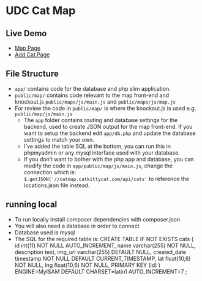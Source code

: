 # UDC Cat Map

## Live Demo
- [Map Page][1]
- [Add Cat Page][2]
## File Structure

- `app/` contains code for the database and php slim application.
- `public/map/` contains code relevant to the map front-end and knockout.js  `public/maps/js/main.js` and `public/maps/js/map.js`
- For review the code in `public/map/` is where the knockout.js is used e.g. `public/map/js/main.js`
	- The `app` folder contains routing and database settings for the backend, used to create JSON output for the map front-end. If you want to setup the backend edit `app/db.php` and update the database settings to match your own.
	- I’ve added the table SQL at the bottom, you can run this in phpmyadmin or any mysql interface used with your database.
	- If you don’t want to bother with the php app and database, you can modify the code in `app/public/map/js/main.js`, change the connection which is: `$.getJSON('//catmap.catkittycat.com/api/cats'` to reference the locations.json file instead.

## running local

- To run locally install composer dependencies with composer.json
- You will also need a database in order to connect
- Database used is mysql
- The SQL for the required table is: 
		CREATE TABLE IF NOT EXISTS cats (
		  id int(11) NOT NULL AUTO\_INCREMENT,
		  name varchar(255) NOT NULL,
		  description text,
		  img\_url varchar(255) DEFAULT NULL,
		  created\_date timestamp NOT NULL DEFAULT CURRENT\_TIMESTAMP,
		  lat float(10,6) NOT NULL,
		  lng float(10,6) NOT NULL,
		  PRIMARY KEY (id)
		) ENGINE=MyISAM  DEFAULT CHARSET=latin1 AUTO\_INCREMENT=7 ;


  


[1]:	http://catmap.catkittycat.com/public/map/
[2]:	http://catmap.catkittycat.com/addcat.html